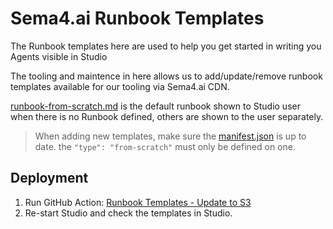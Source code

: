 # Sema4.ai Runbook Templates

The Runbook templates here are used to help you get started in writing you Agents visible in Studio

The tooling and maintence in here allows us to add/update/remove runbook templates available for our tooling via Sema4.ai CDN.

[runbook-from-scratch.md](runbook-from-scratch.md) is the default runbook shown to Studio user when there is no Runbook defined, others are shown to the user separately.

> When adding new templates, make sure the [manifest.json](manifest.json) is up to date. the `"type": "from-scratch"` must only be defined on one.


## Deployment

1. Run GitHub Action: [Runbook Templates - Update to S3](https://github.com/Sema4AI/gallery/actions/workflows/runbooks_s3_update.yml)
2. Re-start Studio and check the templates in Studio.